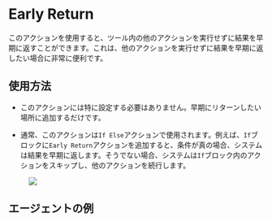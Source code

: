 # Early Return

このアクションを使用すると、ツール内の他のアクションを実行せずに結果を早期に返すことができます。これは、他のアクションを実行せずに結果を早期に返したい場合に非常に便利です。

## 使用方法

- このアクションには特に設定する必要はありません。早期にリターンしたい場所に追加するだけです。

- 通常、このアクションは`If Else`アクションで使用されます。例えば、`If`ブロックに`Early Return`アクションを追加すると、条件が真の場合、システムは結果を早期に返します。そうでない場合、システムは`If`ブロック内のアクションをスキップし、他のアクションを続行します。

<figure><img src="../../../../images/return.png"></figure>

## エージェントの例

<!-- [早期リターン](https://rebyte.ai/p/21b2295005587a5375d8/callable/6b342c4a4042ccc17e58/editor#3) -->
